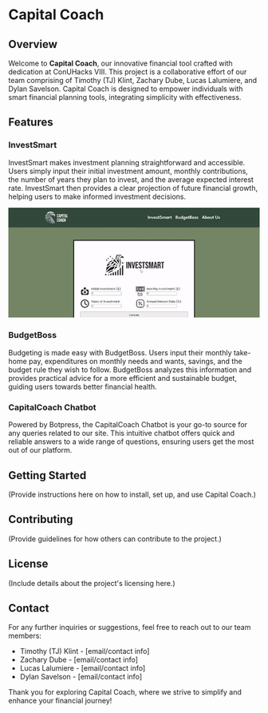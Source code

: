 # Capital Coach

## Overview
Welcome to **Capital Coach**, our innovative financial tool crafted with dedication at ConUHacks VIII. This project is a collaborative effort of our team comprising of Timothy (TJ) Klint, Zachary Dube, Lucas Lalumiere, and Dylan Savelson. Capital Coach is designed to empower individuals with smart financial planning tools, integrating simplicity with effectiveness.

## Features

### InvestSmart
InvestSmart makes investment planning straightforward and accessible. Users simply input their initial investment amount, monthly contributions, the number of years they plan to invest, and the average expected interest rate. InvestSmart then provides a clear projection of future financial growth, helping users to make informed investment decisions.

![InvestSmart Demo](./assets/gifs/InvestSmart.gif)

### BudgetBoss
Budgeting is made easy with BudgetBoss. Users input their monthly take-home pay, expenditures on monthly needs and wants, savings, and the budget rule they wish to follow. BudgetBoss analyzes this information and provides practical advice for a more efficient and sustainable budget, guiding users towards better financial health.

### CapitalCoach Chatbot
Powered by Botpress, the CapitalCoach Chatbot is your go-to source for any queries related to our site. This intuitive chatbot offers quick and reliable answers to a wide range of questions, ensuring users get the most out of our platform.

## Getting Started
(Provide instructions here on how to install, set up, and use Capital Coach.)

## Contributing
(Provide guidelines for how others can contribute to the project.)

## License
(Include details about the project's licensing here.)

## Contact
For any further inquiries or suggestions, feel free to reach out to our team members:
- Timothy (TJ) Klint - [email/contact info]
- Zachary Dube - [email/contact info]
- Lucas Lalumiere - [email/contact info]
- Dylan Savelson - [email/contact info]

Thank you for exploring Capital Coach, where we strive to simplify and enhance your financial journey!